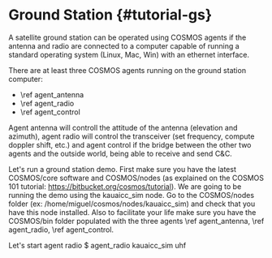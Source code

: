 # Ground Station {#tutorial-gs} 

A satellite ground station can be operated using COSMOS agents if the antenna and radio are connected to a computer capable of running a standard operating system (Linux, Mac, Win) with an ethernet interface.

There are at least three COSMOS agents running on the ground station computer: 
- \ref agent_antenna
- \ref agent_radio
- \ref agent_control

Agent antenna will controll the attitude of the antenna (elevation and azimuth), agent radio will control the transceiver (set frequency, compute doppler shift, etc.) and agent control if the bridge between the other two agents and the outside world, being able to receive and send C&C.

Let's run a ground station demo. First make sure you have the latest COSMOS/core software and COSMOS/nodes (as explained on the COSMOS 101 tutorial: https://bitbucket.org/cosmos/tutorial). We are going to be running the demo using the kauaicc_sim node. Go to the COSMOS/nodes folder (ex: /home/miguel/cosmos/nodes/kauaicc_sim) and check that you have this node installed. Also to facilitate your life make sure you have the COSMOS/bin folder populated with the three agents \ref agent_antenna, \ref agent_radio, \ref agent_control.

Let's start agent radio
$ agent_radio kauaicc_sim uhf



  


